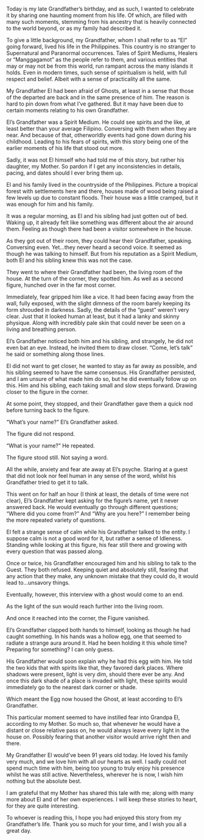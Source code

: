  

Today is my late Grandfather’s birthday, and as such, I wanted to celebrate it by sharing one haunting moment from his life. Of which, are filled with many such moments, stemming from his ancestry that is heavily connected to the world beyond, or as my family had described it.

To give a little background, my Grandfather, whom I shall refer to as “El” going forward, lived his life in the Philippines. This country is no stranger to Supernatural and Paranormal occurrences. Tales of Spirit Mediums, Healers or “Manggagamot” as the people refer to them, and various entities that may or may not be from this world, run rampant across the many islands it holds. Even in modern times, such sense of spiritualism is held, with full respect and belief. Albeit with a sense of practicality all the same.

My Grandfather El had been afraid of Ghosts, at least in a sense that those of the departed are back and in the same presence of him. The reason is hard to pin down from what I’ve gathered. But it may have been due to certain moments relating to his own Grandfather.

El’s Grandfather was a Spirit Medium. He could see spirits and the like, at least better than your average Filipino. Conversing with them when they are near. And because of that, otherworldly events had gone down during his childhood. Leading to his fears of spirits, with this story being one of the earlier moments of his life that stood out more.

Sadly, it was not El himself who had told me of this story, but rather his daughter, my Mother. So pardon if I get any inconsistencies in details, pacing, and dates should I ever bring them up.

El and his family lived in the countryside of the Philippines. Picture a tropical forest with settlements here and there, houses made of wood being raised a few levels up due to constant floods. Their house was a little cramped, but it was enough for him and his family.

It was a regular morning, as El and his sibling had just gotten out of bed. Waking up, it already felt like something was different about the air around them. Feeling as though there had been a visitor somewhere in the house.

As they got out of their room, they could hear their Grandfather, speaking. Conversing even. Yet…they never heard a second voice. It seemed as though he was talking to himself. But from his reputation as a Spirit Medium, both El and his sibling knew this was not the case.

They went to where their Grandfather had been, the living room of the house. At the turn of the corner, they spotted him. As well as a second figure, hunched over in the far most corner.

Immediately, fear gripped him like a vice. It had been facing away from the wall, fully exposed, with the slight dimness of the room barely keeping its form shrouded in darkness. Sadly, the details of the “guest” weren’t very clear. Just that it looked human at least, but it had a lanky and skinny physique. Along with incredibly pale skin that could never be seen on a living and breathing person.

El’s Grandfather noticed both him and his sibling, and strangely, he did not even bat an eye. Instead, he invited them to draw closer. “Come, let’s talk” he said or something along those lines.

El did not want to get closer, he wanted to stay as far away as possible, and his sibling seemed to have the same consensus. His Grandfather persisted, and I am unsure of what made him do so, but he did eventually follow up on this. Him and his sibling, each taking small and slow steps forward. Drawing closer to the figure in the corner.

At some point, they stopped, and their Grandfather gave them a quick nod before turning back to the figure.

“What’s your name?” El’s Grandfather asked. 

The figure did not respond.

“What is your name?” He repeated.

The figure stood still. Not saying a word.

All the while, anxiety and fear ate away at El’s psyche. Staring at a guest that did not look nor feel human in any sense of the word, whilst his Grandfather tried to get it to talk.

This went on for half an hour (I think at least, the details of time were not clear), El’s Grandfather kept asking for the figure’s name, yet it never answered back. He would eventually go through different questions; “Where did you come from?” And “Why are you here?” I remember being the more repeated variety of questions.

El felt a strange sense of calm while his Grandfather talked to the entity. I suppose calm is not a good word for it, but rather a sense of Idleness. Standing while looking at this figure, his fear still there and growing with every question that was passed along.

Once or twice, his Grandfather encouraged him and his sibling to talk to the Guest. They both refused. Keeping quiet and absolutely still, fearing that any action that they make, any unknown mistake that they could do, it would lead to…unsavory things.

Eventually, however, this interview with a ghost would come to an end.

As the light of the sun would reach further into the living room. 

And once it reached into the corner, the Figure vanished.

El’s Grandfather clapped both hands to himself, looking as though he had caught something. In his hands was a hollow egg, one that seemed to radiate a strange aura around it. Had he been holding it this whole time? Preparing for something? I can only guess.

His Grandfather would soon explain why he had this egg with him. He told the two kids that with spirits like that, they favored dark places. Where shadows were present, light is very dim, should there ever be any. And once this dark shade of a place is invaded with light, these spirits would immediately go to the nearest dark corner or shade.

Which meant the Egg now housed the Ghost, at least according to El’s Grandfather.

This particular moment seemed to have instilled fear into Grandpa El, according to my Mother. So much so, that whenever he would have a distant or close relative pass on, he would always leave every light in the house on. Possibly fearing that another visitor would arrive right then and there.

My Grandfather El would’ve been 91 years old today. He loved his family very much, and we love him with all our hearts as well. I sadly could not spend much time with him, being too young to truly enjoy his presence whilst he was still active. Nevertheless, wherever he is now, I wish him nothing but the absolute best.

I am grateful that my Mother has shared this tale with me; along with many more about El and of her own experiences. I will keep these stories to heart, for they are quite interesting.

To whoever is reading this, I hope you had enjoyed this story from my Grandfather’s life. Thank you so much for your time, and I wish you all a great day.
